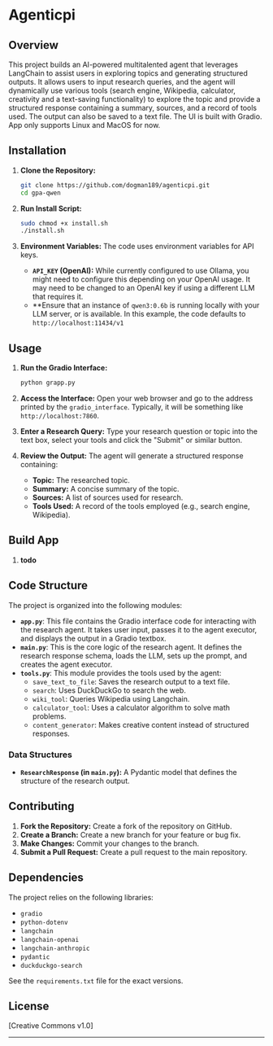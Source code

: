 # Agenticpi

## Overview

This project builds an AI-powered multitalented agent that leverages LangChain to assist users in exploring topics and generating structured  outputs. It allows users to input research queries, and the agent will dynamically use various tools (search engine, Wikipedia, calculator, creativity and a text-saving functionality) to explore the topic and provide a structured response containing a summary, sources, and a record of tools used.  The output can also be saved to a text file.  The UI is built with Gradio. App only supports Linux and MacOS for now.

## Installation

1.  **Clone the Repository:**
    ```bash
    git clone https://github.com/dogman189/agenticpi.git
    cd gpa-qwen
    ```

2.  **Run Install Script:**
    ```bash
    sudo chmod +x install.sh
    ./install.sh
    ```

3. **Environment Variables:**  The code uses environment variables for API keys.

   *   **`API_KEY` (OpenAI):**  While currently configured to use Ollama, you might need to configure this depending on your OpenAI usage.  It may need to be changed to an OpenAI key if using a different LLM that requires it.
    *   **Ensure that an instance of `qwen3:0.6b` is running locally with your LLM server, or is available.  In this example, the code defaults to `http://localhost:11434/v1`

## Usage

1.  **Run the Gradio Interface:**
    ```bash
    python grapp.py
    ```

2.  **Access the Interface:**  Open your web browser and go to the address printed by the `gradio_interface`.  Typically, it will be something like `http://localhost:7860`.

3.  **Enter a Research Query:**  Type your research question or topic into the text box, select your tools and click the "Submit" or similar button.

4.  **Review the Output:** The agent will generate a structured response containing:
    *   **Topic:**  The researched topic.
    *   **Summary:** A concise summary of the topic.
    *   **Sources:** A list of sources used for research.
    *   **Tools Used:** A record of the tools employed (e.g., search engine, Wikipedia).
## Build App
1. **todo**

## Code Structure

The project is organized into the following modules:

*   **`app.py`**: This file contains the Gradio interface code for interacting with the research agent. It takes user input, passes it to the agent executor, and displays the output in a Gradio textbox.
*   **`main.py`**:  This is the core logic of the research agent. It defines the research response schema, loads the LLM, sets up the prompt, and creates the agent executor.
*   **`tools.py`**:  This module provides the tools used by the agent:
    *   `save_text_to_file`: Saves the research output to a text file.
    *   `search`:  Uses DuckDuckGo to search the web.
    *   `wiki_tool`: Queries Wikipedia using Langchain.
    *   `calculator_tool`: Uses a calculator algorithm to solve math problems.
    *   `content_generator`: Makes creative content instead of structured responses.

### Data Structures

*   **`ResearchResponse` (in `main.py`):** A Pydantic model that defines the structure of the research output.

## Contributing

1.  **Fork the Repository:**  Create a fork of the repository on GitHub.
2.  **Create a Branch:**  Create a new branch for your feature or bug fix.
3.  **Make Changes:**  Commit your changes to the branch.
4.  **Submit a Pull Request:**  Create a pull request to the main repository.

## Dependencies

The project relies on the following libraries:

*   `gradio`
*   `python-dotenv`
*   `langchain`
*   `langchain-openai`
*    `langchain-anthropic`
*   `pydantic`
*   `duckduckgo-search`

See the `requirements.txt` file for the exact versions.

## License

[Creative Commons v1.0]

---
